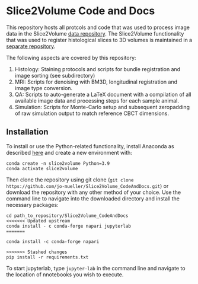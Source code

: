 # Slice2Volume Code and Docs

This repository hosts all protcols and code that was used to process image data in the Slice2Volume [data repository](https://rodare.hzdr.de/record/915). The Slice2Volume functionality that was used to register histological slices to 3D volumes is maintained in a [separate repository](https://github.com/jo-mueller/Slice2Volume).

The following aspects are covered by this repository:

1. Histology: Staining protocols and scripts for bundle registration and image sorting (see subdirectory)
2. MRI: Scripts for denoising with BM3D, longitudinal registration and image type conversion.
3. QA: Scripts to auto-generate a LaTeX document with a compilation of all available image data and processing steps for each sample animal.
4. Simulation: Scripts for Monte-Carlo setup and subsequent zeropadding of raw simulation output to match reference CBCT dimensions.

## Installation
To install or use the Python-related functionality, install Anaconda as described [here](https://biapol.github.io/blog/johannes_mueller/anaconda_getting_started/) and create a new environment with:

```
conda create -n slice2volume Python=3.9
conda activate slice2volume
```

Then clone the repository using git clone (`git clone https://github.com/jo-mueller/Slice2Volume_CodeAndDocs.git`) or download the repository with any other method of your choice. Use the command line to navigate into the downloaded directory and install the necessary packages:

```
cd path_to_repository/Slice2Volume_CodeAndDocs
<<<<<<< Updated upstream
conda install - c conda-forge napari jupyterlab
=======

conda install -c conda-forge napari

>>>>>>> Stashed changes
pip install -r requirements.txt
```

To start jupyterlab, type `jupyter-lab` in the command line and navigate to the location of nnotebooks you wish to execute.
